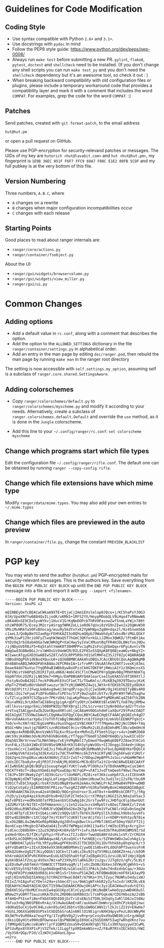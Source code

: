 Guidelines for Code Modification
================================

Coding Style
------------

* Use syntax compatible with Python `2.6+` and `3.1+`.
* Use docstrings with `pydoc` in mind
* Follow the PEP8 style guide: https://www.python.org/dev/peps/pep-0008/
* Always run `make test` before submitting a new PR. `pylint`, `flake8`,
  `pytest`, `doctest` and `shellcheck` need to be installed. (If you don't
  change any shell scripts you can run `make test_py` and you don't need the
  `shellcheck` dependency but it's an awesome tool, so check it out : )
* When breaking backward compatibility with old configuration files or plugins,
  please include a temporary workaround code that provides a compatibility
  layer and mark it with a comment that includes the word `COMPAT`. For
  examples, grep the code for the word `COMPAT`. :)


Patches
-------

Send patches, created with `git format-patch`, to the email address

    hut@hut.pm

or open a pull request on GitHub.

Please use PGP-encryption for security-relevand patches or messages. The UIDs
of my key are `huterich <hut@lavabit.com>` and `hut <hut@hut.pm>`, my
fingerprint is `1E9B 36EC 051F F6F7 FFC9 69A7 F08C E1E2 00FB 5CDF` and my full
pubkey is at the very bottom of this file.


Version Numbering
-----------------

Three numbers, `A.B.C`, where
* `A` changes on a rewrite
* `B` changes when major configuration incompatibilities occur
* `C` changes with each release


Starting Points
---------------

Good places to read about ranger internals are:

* `ranger/core/actions.py`
* `ranger/container/fsobject.py`

About the UI:

* `ranger/gui/widgets/browsercolumn.py`
* `ranger/gui/widgets/view_miller.py`
* `ranger/gui/ui.py`


Common Changes
==============

Adding options
--------------

* Add a default value in `rc.conf`, along with a comment that describes the option.
* Add the option to the `ALLOWED_SETTINGS` dictionary in the file
  `ranger/container/settings.py` in alphabetical order.
* Add an entry in the man page by editing `doc/ranger.pod`, then rebuild the man
  page by running `make man` in the ranger root directory

The setting is now accessible with `self.settings.my_option`, assuming self is a
subclass of `ranger.core.shared.SettingsAware`.


Adding colorschemes
-------------------

* Copy `ranger/colorschemes/default.py` to `ranger/colorschemes/myscheme.py`
  and modify it according to your needs. Alternatively, create a subclass of
  `ranger.colorschemes.default.Default` and override the `use` method, as it is
  done in the `Jungle` colorscheme.

* Add this line to your `~/.config/ranger/rc.conf`:
  `set colorscheme myscheme`


Change which programs start which file types
--------------------------------------------

Edit the configuration file `~/.config/ranger/rifle.conf`. The default one can
be obtained by running `ranger --copy-config rifle`.


Change which file extensions have which mime type
-------------------------------------------------

Modify `ranger/data/mime.types`. You may also add your own entries to `~/.mime.types`


Change which files are previewed in the auto preview
----------------------------------------------------

In `ranger/container/file.py`, change the constant `PREVIEW_BLACKLIST`


PGP key
=======

You may wish to send the author (`hut@hut.pm`) PGP-encrypted mails for
security-relevant messages. This is the authors key. Save everything from the
`BEGIN PGP PUBLIC KEY BLOCK` up until the `END PGP PUBLIC KEY BLOCK` message
into a file and import it with `gpg --import <filename>`.

```
-----BEGIN PGP PUBLIC KEY BLOCK-----
Version: GnuPG v2

mQINBEyOeTcBEACwCWkaA9XTE+DtjaCj2mm1EXslelop0JQco+j/KC5haPsYJ0G3
6lH/UpoXNfYw6B84QxILjodK/uKMk5+1RFS2YX/HoypMOobQLV9LHqo4TvRNmwWA
u8K446nSE9CDx5yvWYkvj1HucV1GrKqNeDOPcbThRVOPasnwZwf5nmLaYWjn780t
nhiWP8OR75/EceyJM2cryASrqgfWRKZoLLioRd67qUxi8zVG9nZIwxIx2OgWvW30
VMsiMvHR6faSOFxBXecag/muu9y5kdYxYxK2YpWhNpxZq8H+dqx2l/0z45nom56A
c1aeL3/QoBpBm7GIaeRgcFEHhKAZI3oOQhLmQ8pbJ9WabhdyA7xbsdNrzMGLQGkY
qYMk3iwP129ciG9FyZlwqhW3WaQST7hGmC3QKfo+kGLiJZMox3QWKD/lPtmBt1Ax
VtDzOq3rbI8ab4OGa7wWJWKOgP+XaCHwy5yIVaCXMuotBqfFR4HJDL8WzfosJ0Du
/zjNDyGVER8iF5+Kq5tahtYmmK0T30HMPPvc1qMsZsFsCgVbmQqxr6PgcAvnlvTN
UWqGwd3G0BeBGiJrxlWHOsUz94eWCM/DILE2F0Io5SQXpK8FQ0BjeaWGv+NkgYZ+
WJ1wwcATgyGXD3GwABIwSZ8T/w55LRPP5R9sYd1SdlMHFeZ3SJ2Y8ZyC4QARAQAB
tBBodXQgPGh1dEBodXQucG0+iQI6BBMBCAAkAhsDBQsJCAcCBhUICQoLAgQWAgMB
Ah4BAheABQJWKKDPAhkBAAoJEPCM4eIA+1zfroMP/1NsAAlReX2WXf1voxKj83mi
Deae94dd76uVuc7YqQR0aB1WBb8yw8oXPzzCkHG7QKF9FjRWuiA1Y1z3KQmcnsXS
F6FVNistVA8Pq52DIR1TyULeN68/4m6C45CflnCMwWIP0rgQgWv0Bg7MhHtNbKTq
kbpNfXUc2OZRzjLN03Oe7+hMgn/EmPBBUARYQ4AlearCse1Sy6XA5Sl0T3R9XtlJ
/hstyNsOoBd2Q1lfeckP4NuHtEXsCF1eCTS/TGwKmls//RzKB3q3929TDazujKzK
eRpT+ZYbW5xBUrUkHdFswuzur3b7YzNjOWKM5Z4wjLJWtk+6fEKSbT6ZDIyX8UkX
WVcbO3PittJJFwqLkmbAvg9w4j3drqdP/sguJIjCjw1bHK/OgJ4SXhQITyBBs4R0
EUQLlIGi7eFywLPiQF9u0A6ufsPEto/5lPj0wZvpbtzbtTv/8yMrW9YfWhZ5aghw
CvTZlsLp3K97CS2Dpid+7PKrUO4/JqLwKpPHaocXBLGwPfqMOKoNCq4Z58ftk2BN
7Ku+aRN1L9rLK6mTaE388ng1pigArqDFtyOOtzCb4NKKtBleSNVTLYe87HyjRMbw
v8llkvssrpqprEmii50B0PWZQzfNFXBrg1jJ5LSz/v+mzt3yNn9ddurqd2rftvSo
z+VtvqISACgpnIwZb2UatBpodXRlcmljaCA8aHV0QGxhdmFiaXQuY29tPokCOAQT
AQIAIgUCTI55NwIbAwYLCQgHAwIGFQgCCQoLBBYCAwECHgECF4AACgkQ8Izh4gD7
XN+VehAAkntarXp6vJ7oTVhfCmBgl9WsNEKtvt8JfGVqXrd/mkVblEENKPTqXcC+
TeO/n+hcXN7r0ZJEgGsHPBoz9uoShqpxCUYBCXKKf77ffMqemu3W2jNcCDN4+T4q
WSGC+NHcjmutjg78bM7CsznRGV6mDl9civrDNxMx2iELEoBImhdMCl8b/a8mOHcH
umzWps4xR0Bd0LNnnVzWk5TGLKxrRSa+Ee+MdhnZLFF5mth1Sgcrs4v+2mWMJD88
oWcS9sjK48Wo3dvNiRVh6VkBGn60LcYT7ggo7T6mdF1ZdmDY6mQO/yJuwXICsO3r
dOq58S3NrXrnvw7SLMmh5Wqu7xEjhVMgNmlI7yEmwd79wqW6qEDEP2Z8oe3t6CoS
XvnF4LzJ5ibX1WDcES0V05eSMKk8rK9JS4h3ytpWvOOs+SI7OnggiIU4ed+jUKgx
rtbxXkCc+CJaH5Ne3lmEJsifHGuRIqKld6nQK3bMNaNh2vFbvLOpH6BYKefDQblX
IieKNpVVAfdzeSq3d3EXvG21v78Cfh4FM6nc6kIVYA1CRTyNElhgh6FwdcV1RUlr
IQ4Zq+GJVnpDKucuWzAX980UjZlEZrZxGT+270Dqu2HpBPPhJsSoirvHGmMHTWnt
/oUsIEC7ba0yh+y0jFR3fJYn6NjML9O0SGrMC8cBSVTa1tCG+VWJARwEEAECAAYF
AlIwNVEACgkQ0/BQFp1SsougYwgAlYUKtlvw0/PlOOkzx7yfDdkmAMKpxCue1Wnt
hDCKTY49zT+iBqxVXbmELHqPGxwE8p/ACFqGP+vFAT1JvdftmQeehf98wi7kwtHm
ClBJPvIBY3Na6yZqYl3Q39cGzsrlldoMAPL/R28i+eY3KkivaHp6Y2LzzIIEUnKR
OCDpWpNjdIWT7q6pe14gSLeFiegpnZEGD1sQmniHbuwChc3ud17ojI2sFN/tbL6M
D3O1CfvEbC5XpgKirbsKY2UOiONq8YbwV62eAAx/HJWGLPrAZJH9wB4VP09+wOND
YiQ2pCotpEzjE2AMOD5NlPRizo/TwsgRZIVNPvYG3RaTbbMyBokCHAQQAQIABgUC
UsVNhAAKCRA1UveuA2o4tQW4D/9QG+gVxUroxr3Lx8T0xt+4eBM8skCDRfTj/tRg
/h2D/y1xXp84pik9zKuDYbvB+02IUF2CTm5oJirrX7Mdgti0GGIS2LN8a2aVSac3
Wqfv8P81v+edMxbOO7aYPD2eenbVCd3wNg18c2GrsTyw9FzcJHDfqc0lp16wnbUt
j4ZUMzY1KrN1TEC+Z0fHAmanUsj/i1eSIiGaJxzsSHRpUltv8OoiT2WeKIzlIVoA
bd92d6uLR9NTdXw2fdORJFvQQWEKbd26oZK7gLRtrYVm1VfwCN6lcVGEu9nSeg2W
o53C48TpfzE3XrEnSbAicsWV2z9QQv187sTbY6VJbXPpSlIhJU0aLh9bbsSyvmTs
QDtw4D28HdNrc1XClQgF7mjYC6VTlCUK9lTcmrACzfUillv+XD0Pr6VhtpcN78ie
1LxOG2BBLdu2Ww9GeR6pR6WAyUg28h5nqkBwvlkiufMbTJ80IaF5DmyYbUlFT21j
Ben6CvqstMngbcQ74DwUaO4iIvsMJ7WPWgaiVdH113a4Scl+WIbcE95q+Xcrg2n+
FidCeccD88bXH+c1Zu292NSQ+Kn0XvGbfY+1vFxJ6A+Gx03bTR4uOhKGWMS9IrSd
pxHedrDGn/DJfZKifgVhyzrFEvPvxifIJidbVr7wwUQGANtVdsHs1vVF/ZrCRGtH
ot8dSLkCDQRMjnk3ARAAqwzAE/LKceQXCctfwtNEBjcv/5ZFWmSWDx2wCuhAg1/p
veTWBHU4ClpGSvfOLYRfpy8KwgPFK9sOS3lTDCDEDJOi1DvThhkbby8hqVqc6/r3
q4YvQDaNtb+i3IxX3b66eXX36HzWBbMhHvZjywOE1SAbv4YLdOGh9Pf5wxnssFnR
eRkQ2UdmxUgD2TJKiyOQGkl1QCbvlIta0iz3ku92tqTXtM8iLG60KZX+mi/ckEOR
kh4reAGUCW3PvRCRXHnwnEuULkE5Q5haOtfqFJxEBgAV2CLUzsLU8/ATiHpjXQpN
8ybkVB5AlFZnLqc4VOxn7Wz+aP23X9yhSlaRkGZKrzs2gv/JJTg9zV/qPc/5L8LV
qiEDs0wFybDfmkUrYbNW3CtTTDA9vqqM/ifjxXcZbOBzXbXevJdYWy9CgWhhS+vS
W/uVE55yStQ2fdDJIqa9A4bqmEh6/w1Aloa3I1JPAikjbAv74n8zdnbCqa/+36Uo
YV0yHFHJPVzWAXbXR83LkVc9R1s5rlhXnuP51AZWI/KFOBWeBQ0/mXF9X1A3ayPD
yq5j8InU9ZbQ3IA9UgjhItRHZXY9waCOdAT/m79Ka+3YLTZyyc7NUWhu54dyixWJ
FE1xZ/hIAgvFxCYDeln29a+sSGmcd7jsx/9m61gWfnkkR2yIyfoJxdrlKR29LvEA
EQEAAYkCHwQYAQIACQUCTI55NwIbDAAKCRDwjOHiAPtc3yz1EACW4wzhsdvtQ7Xi
Zb8XHlSGyY8oMUCVxoUIw4qGO1KpzC8lnCyqinKi9KiNoBKlwHeOzpzwWD4K8uSl
WRmw2YyG0RTfSauzsKKA7DzhL2RD0BsG6R86U3cl7smPGqkxW/CDGYHbozAz2sB6
4f4HQ+PtEsefiBe+Fkb4t0QhID8jDzTriEsENi5ITD8LSH3qVyJuRllD6JxIS6Nz
7kFuo3+Ng3N6SPB6vR+Az/XlHwAoUAmE+AF/aukbwHlOmWnrpik0hCPzkdpOjhwc
+8URaQ5oCXjQv0C04Lzukn9SuSHI26btvtDbiGW0GCANV2/lIkJciZ21V+E9wHa7
+kUSLJO6XXa00EOSP5xStXEQ5bSroA1n6NllO19EigrvNXH34pyxPezL8UcWNyM4
8k3W7hv9uR0Axa7eupYYg/17zgRbV0gZjvvR+p+pCvnyOxd9aQWE0bjnSrgzWdgE
c8ksiQ6yH1ta99HzBFDwneaxlQsPN8OW1pI0XmCa25GSOXNf5IwgYwRhqVKnz7uu
j70MUp6UIpNcceBiWVrlyrF1QBM3iUsa50vQSAXN7qDlTELCu3NthpyyywV3CwML
kPlUuRpx8YXXP1sPjV3Zfek/1ILqgftpXMImkmNSn+vZ/F8uM7RtnIECkOGS/hWI
/Vp3S8rQGp/PJd/zIzW3VjwD4anL3g==
=n2ru
-----END PGP PUBLIC KEY BLOCK-----
```
